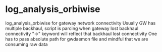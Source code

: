 # log_analysis_orbiwise
log_analysis_orbiwise for gateway network connectivity
Usually GW has multiple backhaul, script is parcing when gateway lost backhaul connectivity
"->" keyword will reflect that backhaul lost connectivity 
One has to pass absolute path for gwdaemon file and mindful that we are consuming raw data
